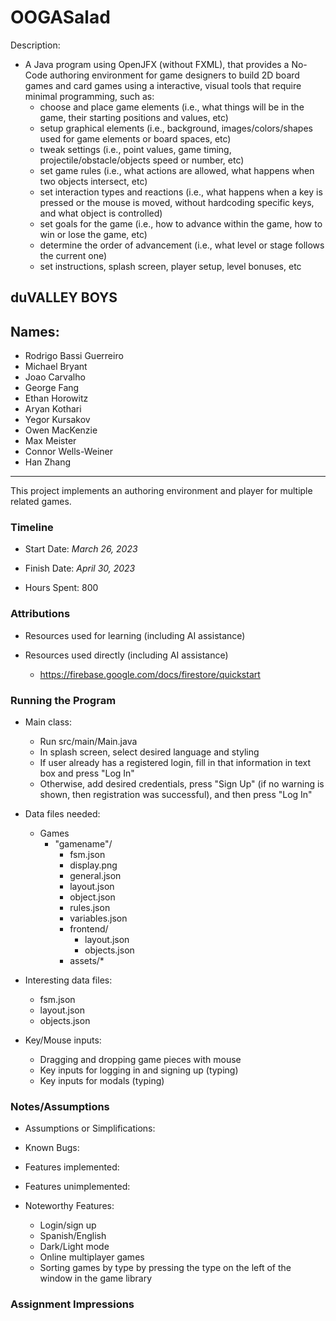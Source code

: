# OOGASalad
Description:
* A Java program using OpenJFX (without FXML), that provides a No-Code authoring environment for game designers to build
  2D board games and card games using a interactive, visual tools that require minimal programming, such as:
  * choose and place game elements (i.e., what things will be in the game, their starting positions and values, etc)
  * setup graphical elements (i.e., background, images/colors/shapes used for game elements or board spaces, etc)
  * tweak settings (i.e., point values, game timing, projectile/obstacle/objects speed or number, etc)
  * set game rules (i.e., what actions are allowed, what happens when two objects intersect, etc)
  * set interaction types and reactions (i.e., what happens when a key is pressed or the mouse is moved, without hardcoding specific       keys, and what object is controlled)
  * set goals for the game (i.e., how to advance within the game, how to win or lose the game, etc)
  * determine the order of advancement (i.e., what level or stage follows the current one)
  * set instructions, splash screen, player setup, level bonuses, etc

## duVALLEY BOYS

## Names:

- Rodrigo Bassi Guerreiro
- Michael Bryant
- Joao Carvalho
- George Fang
- Ethan Horowitz
- Aryan Kothari
- Yegor Kursakov
- Owen MacKenzie
- Max Meister
- Connor Wells-Weiner
- Han Zhang

---

This project implements an authoring environment and player for multiple related games.

### Timeline

* Start Date: _March 26, 2023_

* Finish Date: _April 30, 2023_

* Hours Spent: 800

### Attributions

* Resources used for learning (including AI assistance)

* Resources used directly (including AI assistance)
    * https://firebase.google.com/docs/firestore/quickstart

### Running the Program

* Main class:
     * Run src/main/Main.java
     * In splash screen, select desired language and styling
     * If user already has a registered login, fill in that information in text box and press "Log In"
     * Otherwise, add desired credentials, press "Sign Up" (if no warning is shown, then registration was successful), and then press "Log In"

* Data files needed:
   * Games
      * "gamename"/
         * fsm.json
         * display.png
         * general.json
         * layout.json
         * object.json
         * rules.json
         * variables.json
         * frontend/
            * layout.json
            * objects.json
         * assets/*

* Interesting data files:
   * fsm.json
   * layout.json
   * objects.json

* Key/Mouse inputs:
   * Dragging and dropping game pieces with mouse
   * Key inputs for logging in and signing up (typing)
   * Key inputs for modals (typing)

### Notes/Assumptions

* Assumptions or Simplifications:

* Known Bugs:

* Features implemented:

* Features unimplemented:

* Noteworthy Features:
   * Login/sign up
   * Spanish/English
   * Dark/Light mode
   * Online multiplayer games
   * Sorting games by type by pressing the type on the left of the window in the game library

### Assignment Impressions


